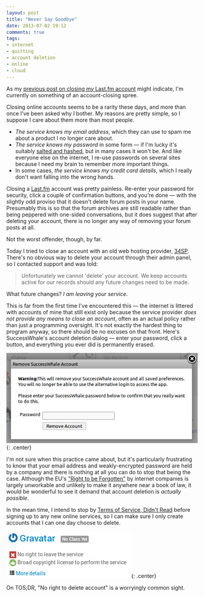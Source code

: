 ```yaml
---
layout: post
title: "Never Say Goodbye"
date: 2013-07-02 19:12
comments: true
tags:
- internet
- quitting
- account deletion
- online
- cloud 
---
```


As my [previous post on closing my Last.fm account](/blog/the-last-of-last-dot-fm-seven-years-in-pretty-graphs/) might indicate, I'm currently on something of an account-closing spree.

Closing online accounts seems to be a rarity these days, and more than once I've been asked why I bother. My reasons are pretty simple, so I suppose I care about them more than most people.

* *The service knows my email address*, which they can use to spam me about a product I no longer care about.
* *The service knows my password* in some form &mdash; if I'm lucky it's suitably [salted and hashed](http://crackstation.net/hashing-security.htm), but in many cases it won't be. And like everyone else on the internet, I re-use passwords on several sites because I need my brain to remember more important things.
* In some cases, *the service knows my credit card details*, which I really don't want falling into the wrong hands.

Closing a [Last.fm](http://last.fm) account was pretty painless. Re-enter your password for security, click a couple of confirmation buttons, and you're done &mdash; with the slightly odd proviso that it doesn't delete forum posts in your name. Presumably this is so that the forum archives are still readable rather than being peppered with one-sided conversations, but it does suggest that after deleting your account, there is no longer any way of removing your forum posts at all.

Not the worst offender, though, by far.

Today I tried to close an account with an old web hosting provider, [34SP](http://www.34sp.com). There's no obvious way to delete your account through their admin panel, so I contacted support and was told:

> Unfortunately we cannot 'delete' your account. We keep accounts active for our records should any future changes need to be made.

What future changes? *I am leaving your service.*

This is far from the first time I've encountered this &mdash; the internet is littered with accounts of mine that still exist only because the service provider *does not provide any means to close an account*, often as an actual policy rather than just a programming oversight. It's not exactly the hardest thing to program anyway, so there should be no excuses on that front. Here's SuccessWhale's account deletion dialog &mdash; enter your password, click a button, and everything you ever did is permanently erased.

![SuccessWhale account deletion dialog](/img/blog/2013/07/sw-deleteaccount.png){: .center}

I'm not sure when this practice came about, but it's particularly frustrating to know that your email address and weakly-encrypted password are held by a company and there is nothing at all you can do to stop that being the case. Although the EU's ["Right to be Forgotten"](http://www.bbc.co.uk/news/technology-16677370) by internet companies is largely unworkable and unlikely to make it anywhere near a book of law, it would be wonderful to see it demand that account deletion is *actually possible*.

In the mean time, I intend to stop by [Terms of Service, Didn't Read](http://tosdr.org/) before signing up to any new online services, so I can make sure I only create accounts that I can one day choose to delete.

![No right to delete account](/img/blog/2013/07/norighttodelete.png){: .center}

On TOS;DR, "No right to delete account" is a worryingly common sight.

